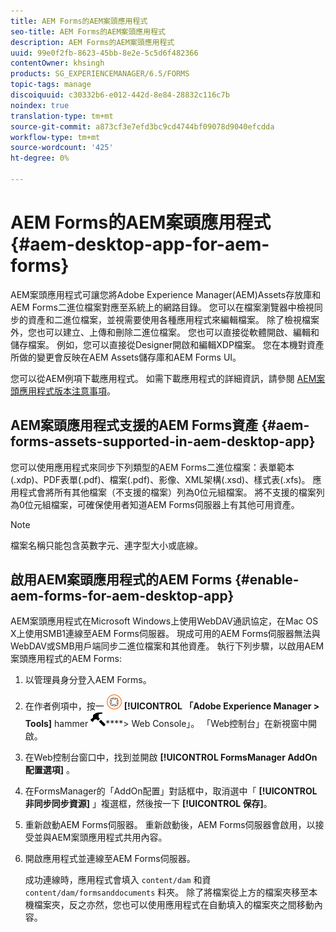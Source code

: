 ```yaml
---
title: AEM Forms的AEM案頭應用程式
seo-title: AEM Forms的AEM案頭應用程式
description: AEM Forms的AEM案頭應用程式
uuid: 99e0f2fb-8623-45bb-8e2e-5c5d6f482366
contentOwner: khsingh
products: SG_EXPERIENCEMANAGER/6.5/FORMS
topic-tags: manage
discoiquuid: c30332b6-e012-442d-8e84-28832c116c7b
noindex: true
translation-type: tm+mt
source-git-commit: a873cf3e7efd3bc9cd4744bf09078d9040efcdda
workflow-type: tm+mt
source-wordcount: '425'
ht-degree: 0%

---
```



# AEM Forms的AEM案頭應用程式 {#aem-desktop-app-for-aem-forms}

AEM案頭應用程式可讓您將Adobe Experience Manager(AEM)Assets存放庫和AEM Forms二進位檔案對應至系統上的網路目錄。 您可以在檔案瀏覽器中檢視同步的資產和二進位檔案，並視需要使用各種應用程式來編輯檔案。 除了檢視檔案外，您也可以建立、上傳和刪除二進位檔案。 您也可以直接從軟體開啟、編輯和儲存檔案。 例如，您可以直接從Designer開啟和編輯XDP檔案。 您在本機對資產所做的變更會反映在AEM Assets儲存庫和AEM Forms UI。

您可以從AEM例項下載應用程式。 如需下載應用程式的詳細資訊，請參閱 [AEM案頭應用程式版本注意事項](https://helpx.adobe.com/experience-manager/desktop-app/release-notes.html)。

## AEM案頭應用程式支援的AEM Forms資產 {#aem-forms-assets-supported-in-aem-desktop-app}

您可以使用應用程式來同步下列類型的AEM Forms二進位檔案：表單範本(.xdp)、PDF表單(.pdf)、檔案(.pdf)、影像、XML架構(.xsd)、樣式表(.xfs)。 應用程式會將所有其他檔案（不支援的檔案）列為0位元組檔案。 將不支援的檔案列為0位元組檔案，可確保使用者知道AEM Forms伺服器上有其他可用資產。

>[!NOTE]
>
>檔案名稱只能包含英數字元、連字型大小或底線。

## 啟用AEM案頭應用程式的AEM Forms {#enable-aem-forms-for-aem-desktop-app}

AEM案頭應用程式在Microsoft Windows上使用WebDAV通訊協定，在Mac OS X上使用SMB1連線至AEM Forms伺服器。 現成可用的AEM Forms伺服器無法與WebDAV或SMB用戶端同步二進位檔案和其他資產。 執行下列步驟，以啟用AEM案頭應用程式的AEM Forms:

1. 以管理員身分登入AEM Forms。
1. 在作者例項中，按一 ![下Adobe Experience Manager](assets/adobeexperiencemanager.png) **[!UICONTROL 「Adobe Experience Manager > Tools]** hammer ![> Deployment > Operations](assets/hammer.png)****> Web Console」。 「Web控制台」在新視窗中開啟。
1. 在Web控制台窗口中，找到並開啟 **[!UICONTROL FormsManager AddOn配置選項]** 。
1. 在FormsManager的「AddOn配置」對話框中，取消選中「 **[!UICONTROL 非同步同步資源]** 」複選框，然後按一下 **[!UICONTROL 保存]**。
1. 重新啟動AEM Forms伺服器。 重新啟動後，AEM Forms伺服器會啟用，以接受並與AEM案頭應用程式共用內容。
1. 開啟應用程式並連線至AEM Forms伺服器。

   成功連線時，應用程式會填入 `content/dam` 和資 `content/dam/formsanddocuments` 料夾。 除了將檔案從上方的檔案夾移至本機檔案夾，反之亦然，您也可以使用應用程式在自動填入的檔案夾之間移動內容。

